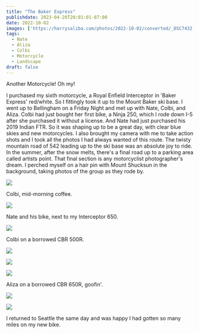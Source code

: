 ```yaml
---
title: "The Baker Express"
publishdate: 2023-04-20T20:01:01-07:00
date: 2022-10-02
images: ['https://harrysaliba.com/photos/2022-10-02/converted/_DSC7432.jpg']
tags:
  - Nate
  - Aliza
  - Colbi
  - Motorcycle
  - Landscape
draft: false
---
```


Another Motorcycle! Oh my!

I purchased my sixth motorcycle, a Royal Enfield Interceptor in 'Baker Express' red/white.  So I fittingly took it up to the Mount Baker ski base.  I went up to Bellingham on a Friday Night and met up with Nate, Colbi, and Aliza.  Colbi had just bought her first bike, a Ninja 250, which I rode down I-5 after she purchased it without a license.  And Nate had just purchased his 2019 Indian FTR.  So it was shaping up to be a great day, with clear blue skies and new motorcycles.  I also brought my camera with me to take action shots  and I took all the photos I had always wanted of this route.  The twisty mountain road of 542 leading up to the ski base was an absolute joy to ride.  In the summer, after the snow melts, there's a final road up to a parking area called artists point.  That final section is any motorcyclist photographer's dream.  I perched myself on a hair pin with Mount Shucksun in the background, taking photos of the group as they rode by.

![](https://harrysaliba.com/photos/2022-10-02/converted/_DSC7287.jpg)

Colbi, mid-morning coffee.

![](https://harrysaliba.com/photos/2022-10-02/converted/_DSC7292.jpg)

Nate and his bike, next to my Interceptor 650.

![](https://harrysaliba.com/photos/2022-10-02/converted/_DSC7301.jpg)

Colbi on a borrowed CBR 500R.

![](https://harrysaliba.com/photos/2022-10-02/converted/_DSC7351.jpg)

![](https://harrysaliba.com/photos/2022-10-02/converted/_DSC7432.jpg)

![](https://harrysaliba.com/photos/2022-10-02/converted/_DSC7676.jpg)

Aliza on a borrowed CBR 650R, goofin'.

![](https://harrysaliba.com/photos/2022-10-02/converted/_DSC7763.jpg)

![](https://harrysaliba.com/photos/2022-10-02/converted/_DSC7777.jpg)

I returned to Seattle the same day and was happy I had gotten so many miles on my new bike.